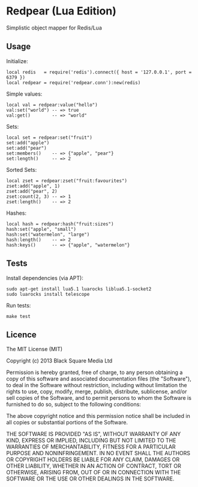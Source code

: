 # Redpear (Lua Edition)

Simplistic object mapper for Redis/Lua

## Usage

Initialize:

    local redis   = require('redis').connect({ host = '127.0.0.1', port = 6379 })
    local redpear = require('redpear.conn'):new(redis)

Simple values:

    local val = redpear:value("hello")
    val:set("world") -- => true
    val:get()        -- => "world"

Sets:

    local set = redpear:set("fruit")
    set:add("apple")
    set:add("pear")
    set:members()    -- => {"apple", "pear"}
    set:length()     -- => 2

Sorted Sets:

    local zset = redpear:zset("fruit:favourites")
    zset:add("apple", 1)
    zset:add("pear", 2)
    zset:count(2, 3) -- => 1
    zset:length()    -- => 2

Hashes:

    local hash = redpear:hash("fruit:sizes")
    hash:set("apple", "small")
    hash:set("watermelon", "large")
    hash:length()    -- => 2
    hash:keys()      -- => {"apple", "watermelon"}

## Tests

Install dependencies (via APT):

    sudo apt-get install lua5.1 luarocks liblua5.1-socket2
    sudo luarocks install telescope

Run tests:

    make test

## Licence

The MIT License (MIT)

Copyright (c) 2013 Black Square Media Ltd

Permission is hereby granted, free of charge, to any person obtaining a copy of this software and associated documentation files (the "Software"), to deal in the Software without restriction, including without limitation the rights to use, copy, modify, merge, publish, distribute, sublicense, and/or sell copies of the Software, and to permit persons to whom the Software is furnished to do so, subject to the following conditions:

The above copyright notice and this permission notice shall be included in all copies or substantial portions of the Software.

THE SOFTWARE IS PROVIDED "AS IS", WITHOUT WARRANTY OF ANY KIND, EXPRESS OR IMPLIED, INCLUDING BUT NOT LIMITED TO THE WARRANTIES OF MERCHANTABILITY, FITNESS FOR A PARTICULAR PURPOSE AND NONINFRINGEMENT. IN NO EVENT SHALL THE AUTHORS OR COPYRIGHT HOLDERS BE LIABLE FOR ANY CLAIM, DAMAGES OR OTHER LIABILITY, WHETHER IN AN ACTION OF CONTRACT, TORT OR OTHERWISE, ARISING FROM, OUT OF OR IN CONNECTION WITH THE SOFTWARE OR THE USE OR OTHER DEALINGS IN THE SOFTWARE.
